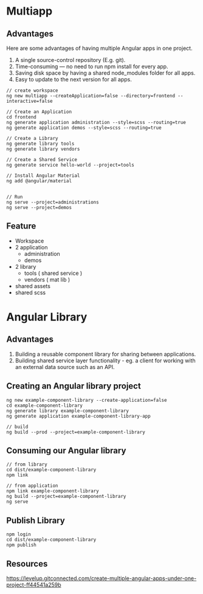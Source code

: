 # Multiapp

## Advantages
Here are some advantages of having multiple Angular apps in one project.
1. A single source-control repository (E.g. git).
2. Time-consuming — no need to run npm install for every app.
3. Saving disk space by having a shared node_modules folder for all apps.
4. Easy to update to the next version for all apps.

```
// create workspace
ng new multiapp --createApplication=false --directory=frontend --interactive=false

// Create an Application
cd frontend
ng generate application administration --style=scss --routing=true
ng generate application demos --style=scss --routing=true

// Create a Library
ng generate library tools
ng generate library vendors

// Create a Shared Service
ng generate service hello-world --project=tools

// Install Angular Material
ng add @angular/material


// Run
ng serve --project=administrations
ng serve --project=demos
```

## Feature
- Workspace
- 2 application
  - administration
  - demos
- 2 library
  - tools ( shared service )
  - vendors ( mat lib )
- shared assets
- shared scss


# Angular Library

## Advantages

1. Building a reusable component library for sharing between applications.
2. Building shared service layer functionality - eg. a client for working with an external data source such as an API.

## Creating an Angular library project

```
ng new example-component-library --create-application=false
cd example-component-library
ng generate library example-component-library
ng generate application example-component-library-app

// build
ng build --prod --project=example-component-library
```

## Consuming our Angular library

```
// from library
cd dist/example-component-library
npm link

// from application
npm link example-component-library
ng build --project=example-component-library
ng serve
```

## Publish Library

```
npm login
cd dist/example-component-library
npm publish
```


## Resources

https://levelup.gitconnected.com/create-multiple-angular-apps-under-one-project-ff44541a259b
